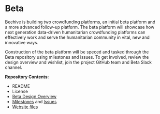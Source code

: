 # Beta

Beehive is building two crowdfunding platforms, an initial beta platform and a more advanced follow-up platform. The beta platform will showcase how next generation data-driven humanitarian crowdfunding platforms can effectively work and serve the humanitarian community in vital, new and innovative ways.

Construction of the beta platform will be speced and tasked through the Beta repository using milestones and issues. To get involved, review the design overview and wishlist, join the project GitHub team and Beta Slack channel.


**Repository Contents:**

- README
- License
- [Beta Design Overview](https://github.com/BeehiveNGO/Beta/blob/master/Beta_Design_Overview.md)
- [Milestones](https://github.com/BeehiveNGO/Beta/milestones) and [Issues](https://github.com/BeehiveNGO/Beta/issues)
- [Website files](https://github.com/BeehiveNGO/Beta/blob/master/files.md)
